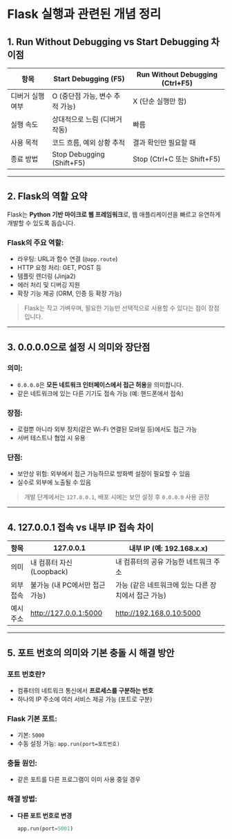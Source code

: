 # Flask 실행과 관련된 개념 정리

## 1. Run Without Debugging vs Start Debugging 차이점

| 항목 | Start Debugging (F5) | Run Without Debugging (Ctrl+F5) |
|------|-----------------------|----------------------------------|
| 디버거 실행 여부 | O (중단점 가능, 변수 추적 가능) | X (단순 실행만 함) |
| 실행 속도 | 상대적으로 느림 (디버거 작동) | 빠름 |
| 사용 목적 | 코드 흐름, 예외 상황 추적 | 결과 확인만 필요할 때 |
| 종료 방법 | Stop Debugging (Shift+F5) | Stop (Ctrl+C 또는 Shift+F5) |

---

## 2. Flask의 역할 요약

Flask는 **Python 기반 마이크로 웹 프레임워크**로, 웹 애플리케이션을 빠르고 유연하게 개발할 수 있도록 돕습니다.

### Flask의 주요 역할:
- 라우팅: URL과 함수 연결 (`@app.route`)
- HTTP 요청 처리: GET, POST 등
- 템플릿 렌더링 (Jinja2)
- 에러 처리 및 디버깅 지원
- 확장 기능 제공 (ORM, 인증 등 확장 가능)

> Flask는 작고 가벼우며, 필요한 기능만 선택적으로 사용할 수 있다는 점이 장점입니다.

---

## 3. 0.0.0.0으로 설정 시 의미와 장단점

### 의미:
- `0.0.0.0`은 **모든 네트워크 인터페이스에서 접근 허용**을 의미합니다.
- 같은 네트워크에 있는 다른 기기도 접속 가능 (예: 핸드폰에서 접속)

### 장점:
- 로컬뿐 아니라 외부 장치(같은 Wi-Fi 연결된 모바일 등)에서도 접근 가능
- 서버 테스트나 협업 시 유용

### 단점:
- 보안상 위험: 외부에서 접근 가능하므로 방화벽 설정이 필요할 수 있음
- 실수로 외부에 노출될 수 있음

> 개발 단계에서는 `127.0.0.1`, 배포 시에는 보안 설정 후 `0.0.0.0` 사용 권장

---

## 4. 127.0.0.1 접속 vs 내부 IP 접속 차이

| 항목 | 127.0.0.1 | 내부 IP (예: 192.168.x.x) |
|------|-----------|----------------------------|
| 의미 | 내 컴퓨터 자신 (Loopback) | 내 컴퓨터의 공유 가능한 네트워크 주소 |
| 외부 접속 | 불가능 (내 PC에서만 접근 가능) | 가능 (같은 네트워크에 있는 다른 장치에서 접근 가능) |
| 예시 주소 | http://127.0.0.1:5000 | http://192.168.0.10:5000 |

---

## 5. 포트 번호의 의미와 기본 충돌 시 해결 방안

### 포트 번호란?
- 컴퓨터의 네트워크 통신에서 **프로세스를 구분하는 번호**
- 하나의 IP 주소에 여러 서비스 제공 가능 (포트로 구분)

### Flask 기본 포트:
- 기본: `5000`
- 수동 설정 가능: `app.run(port=포트번호)`

### 충돌 원인:
- 같은 포트를 다른 프로그램이 이미 사용 중일 경우

### 해결 방법:
- **다른 포트 번호로 변경**
  ```python
  app.run(port=5001)
